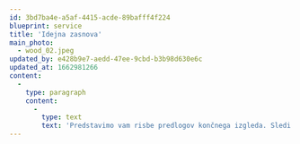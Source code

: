 ```yaml
---
id: 3bd7ba4e-a5af-4415-acde-89bafff4f224
blueprint: service
title: 'Idejna zasnova'
main_photo:
  - wood_02.jpeg
updated_by: e428b9e7-aedd-47ee-9cbd-b3b98d630e6c
updated_at: 1662981266
content:
  -
    type: paragraph
    content:
      -
        type: text
        text: 'Predstavimo vam risbe predlogov končnega izgleda. Sledi usklajevanje, dokler zasnova ne dosega vaših pričakovanj.'
---
```

